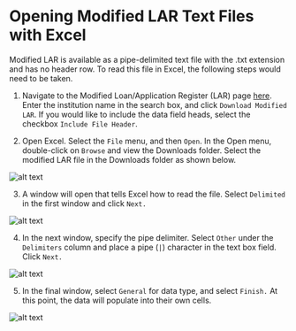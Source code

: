# Opening Modified LAR Text Files with Excel

Modified LAR is available as a pipe-delimited text file with the .txt extension and has no header row. To read this file in Excel, the following steps would need to be taken.

1. Navigate to the Modified Loan/Application Register (LAR) page [here](https://ffiec.cfpb.gov/data-publication/modified-lar/2018). Enter the institution name in the search box, and click `Download Modified LAR`. If you would like to include the data field heads, select the checkbox `Include File Header`.

2. Open Excel. Select the `File` menu, and then `Open`. In the Open menu, double-click on `Browse` and view the Downloads folder. Select the modified LAR file in the Downloads folder as shown below. 

![alt text](https://raw.githubusercontent.com/cfpb/hmda-platform/master/docs/example_images/mlar_tutorial_images/Step2.JPG)

3. A window will open that tells Excel how to read the file. Select `Delimited` in the first window and click `Next.` 

![alt text](https://raw.githubusercontent.com/cfpb/hmda-platform/master/docs/example_images/mlar_tutorial_images/Step3.JPG)

4. In the next window, specify the pipe delimiter. Select `Other` under the `Delimiters` column and place a pipe (`|`) character in the text box field. Click `Next.`

![alt text](https://raw.githubusercontent.com/cfpb/hmda-platform/master/docs/example_images/mlar_tutorial_images/Step4.JPG)

5. In the final window, select `General` for data type, and select `Finish.` 
At this point, the data will populate into their own cells.

![alt text](https://raw.githubusercontent.com/cfpb/hmda-platform/master/docs/example_images/mlar_tutorial_images/Step5.JPG)
